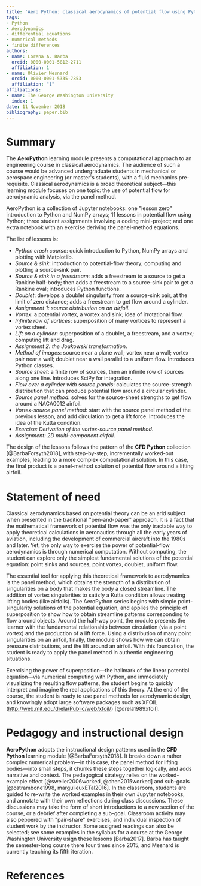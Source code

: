 ```yaml
---
title: 'Aero Python: classical aerodynamics of potential flow using Python'
tags:
- Python
- Aerodynamics
- differential equations
- numerical methods
- finite differences
authors:
- name: Lorena A. Barba
  orcid: 0000-0001-5812-2711
  affiliation: 1
- name: Olivier Mesnard
  orcid: 0000-0001-5335-7853
  affiliation: "1"
affiliations:
- name: The George Washington University
  index: 1
date: 11 November 2018
bibliography: paper.bib
---
```


# Summary

The **AeroPython** learning module presents a computational approach to an engineering course in classical aerodynamics. 
The audience of such a course would be advanced undergraduate students in mechanical or aerospace engineering (or master's students), with a fluid mechanics pre-requisite. 
Classical aerodynamics is a broad theoretical subject—this learning module focuses on one topic: the use of potential flow for aerodynamic analysis, via the panel method.

AeroPython is a collection of Jupyter notebooks: one "lesson zero" introduction to Python and NumPy arrays; 11 lessons in potential flow using Python; three student assignments involving a coding mini-project; and one extra notebook with an exercise deriving the panel-method equations.

The list of lessons is:

* _Python crash course_: quick introduction to Python, NumPy arrays and plotting with Matplotlib.
* _Source \& sink_: introduction to potential-flow theory; computing and plotting a source-sink pair.
* _Source \& sink in a freestream_: adds a freestream to a source to get a Rankine half-body; then adds a freestream to a source-sink pair to get a Rankine oval; introduces Python functions.
* _Doublet_: develops a doublet singularity from a source-sink pair, at the limit of zero distance; adds a freestream to get flow around a cylinder.
* _Assignment 1: source distribution on an airfoil_.
* _Vortex_: a potential vortex, a vortex and sink; idea of irrotational flow.
* _Infinite row of vortices_: superposition of many vortices to represent a vortex sheet.
* _Lift on a cylinder_: superposition of a doublet, a freestream, and a vortex; computing lift and drag.
* _Assignment 2: the Joukowski transformation_.
* _Method of images_: source near a plane wall; vortex near a wall; vortex pair near a wall; doublet near a wall parallel to a uniform flow. Introduces Python classes.
* _Source sheet_: a finite row of sources, then an infinite row of sources along one line. Introduces SciPy for integration.
* _Flow over a cylinder with source panels_: calculates the source-strength distribution that can produce potential flow around a circular cylinder.
* _Source panel method_: solves for the source-sheet strengths to get flow around a NACA0012 airfoil.
* _Vortex-source panel method_: start with the source panel method of the previous lesson, and add circulation to get a lift force. Introduces the idea of the Kutta condition.
* _Exercise: Derivation of the vortex-source panel method_.
* _Assignment: 2D multi-component airfoil_.

The design of the lessons follows the pattern of the **CFD Python** collection [@BarbaForsyth2018], with step-by-step, incrementally worked-out examples, leading to a more complex computational solution. In this case, the final product is a panel-method solution of potential flow around a lifting airfoil.

# Statement of need

Classical aerodynamics based on potential theory can be an arid subject when presented in the traditional "pen-and-paper" approach. 
It is a fact that the mathematical framework of potential flow was the only tractable way to apply theoretical calculations in aeronautics through all the early years of aviation, including the development of commercial aircraft into the 1980s and later. 
Yet, the only way to exercise the power of potential-flow aerodynamics is through numerical computation. Without computing, the student can explore only the simplest fundamental solutions of the potential equation: point sinks and sources, point vortex, doublet, uniform flow.

The essential tool for applying this theoretical framework to aerodynamics is the panel method, which obtains the strength of a distribution of singularities on a body that makes the body a closed streamline. The addition of vortex singularities to satisfy a Kutta condition allows treating lifting bodies (like airfoils). The AeroPython series begins with simple point-singularity solutions of the potential equation, and applies the principle of superposition to show how to obtain streamline patterns corresponding to flow around objects. Around the half-way point, the module presents the learner with the fundamental relationship between circulation (via a point vortex) and the production of a lift force. Using a distribution of many point singularities on an airfoil, finally, the module shows how we can obtain pressure distributions, and the lift around an airfoil. With this foundation, the student is ready to apply the panel method in authentic engineering situations.

Exercising the power of superposition—the hallmark of the linear potential equation—via numerical computing with Python, and immediately visualizing the resulting flow patterns, the student begins to quickly interpret and imagine the real applications of this theory. 
At the end of the course, the student is ready to use panel methods for aerodynamic design, and knowingly adopt large software packages such as XFOIL (http://web.mit.edu/drela/Public/web/xfoil/) [@drela1989xfoil].

# Pedagogy and instructional design

**AeroPython** adopts the instructional design patterns used in the **CFD Python** learning module [@BarbaForsyth2018]. 
It breaks down a rather complex numerical problem—in this case, the panel method for lifting bodies—into small steps, it chunks these steps together logically, and adds narrative and context. 
The pedagogical strategy relies on the worked-example effect [@sweller2006worked, @chen2015worked] and sub-goals [@catrambone1998, margulieuxETal2016]. 
In the classroom, students are guided to re-write the worked examples in their own Jupyter notebooks, and annotate with their own reflections during class discussions. 
These discussions may take the form of short introductions to a new section of the course, or a debrief after completing a sub-goal. 
Classroom activity may also peppered with "pair-share" exercises, and individual inspection of student work by the instructor. 
Some assigned readings can also be selected; see some examples in the syllabus for a course at the George Washington University usign these lessons [Barba2017]. 
Barba has taught the semester-long course there four times since 2015, and Mesnard is currently teaching its fifth iteration.

# References